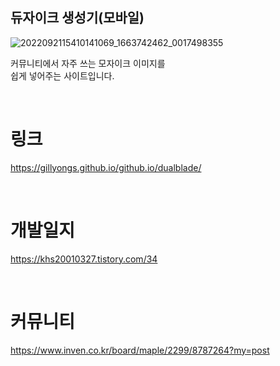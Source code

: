 ## 듀자이크 생성기(모바일)

![2022092115410141069_1663742462_0017498355](https://github.com/gillyongs/github.io/assets/101636590/96b23497-e975-47b8-b98a-67abc85c529c)


커뮤니티에서 자주 쓰는 모자이크 이미지를<br>
쉽게 넣어주는 사이트입니다. <br> 


<br>

# 링크

https://gillyongs.github.io/github.io/dualblade/

<br>

# 개발일지

https://khs20010327.tistory.com/34

<br>

# 커뮤니티

https://www.inven.co.kr/board/maple/2299/8787264?my=post
